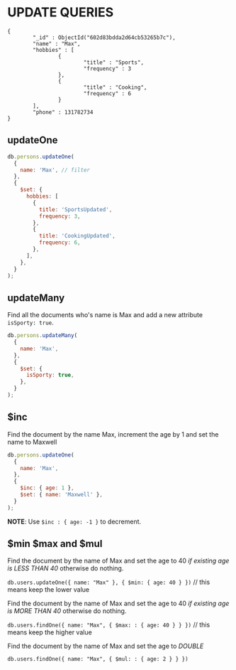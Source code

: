 # UPDATE QUERIES

```JS
{
        "_id" : ObjectId("602d83bdda2d64cb53265b7c"),
        "name" : "Max",
        "hobbies" : [
                {
                        "title" : "Sports",
                        "frequency" : 3
                },
                {
                        "title" : "Cooking",
                        "frequency" : 6
                }
        ],
        "phone" : 131782734
}
```

## updateOne

```js
db.persons.updateOne(
  {
    name: 'Max', // filter
  },
  {
    $set: {
      hobbies: [
        {
          title: 'SportsUpdated',
          frequency: 3,
        },
        {
          title: 'CookingUpdated',
          frequency: 6,
        },
      ],
    },
  }
);
```

## updateMany

Find all the documents who's name is Max and add a new attribute `isSporty: true`.

```js
db.persons.updateMany(
  {
    name: 'Max',
  },
  {
    $set: {
      isSporty: true,
    },
  }
);
```

## $inc

Find the document by the name Max, increment the age by 1 and set the name to Maxwell

```js
db.persons.updateOne(
  {
    name: 'Max',
  },
  {
    $inc: { age: 1 },
    $set: { name: 'Maxwell' },
  }
);
```

**NOTE**: Use `$inc : { age: -1 }` to decrement.

## $min $max and $mul

Find the document by the name of Max and set the age to 40 _if existing age is LESS THAN 40_ otherwise do nothing.

`db.users.updateOne({ name: "Max" }, { $min: { age: 40 } })` // this means keep the lower value

Find the document by the name of Max and set the age to 40 _if existing age is MORE THAN 40_ otherwise do nothing.

`db.users.findOne({ name: "Max", { $max: : { age: 40 } } })` // this means keep the higher value

Find the document by the name of Max and set the age to _DOUBLE_

`db.users.findOne({ name: "Max", { $mul: : { age: 2 } } })`
